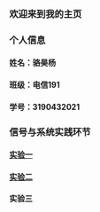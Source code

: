 ### 欢迎来到我的主页
### 个人信息
#### 姓名：骆昊杨
#### 班级：电信191
#### 学号：3190432021
### 信号与系统实践环节
#### [实验一](http://www.baidu.com)
#### [实验二](https://github.com/ayuyaaaa/yuy/blob/main/%E5%AF%B9%E6%95%B0%E5%87%BD%E6%95%B0)
#### 实验三

